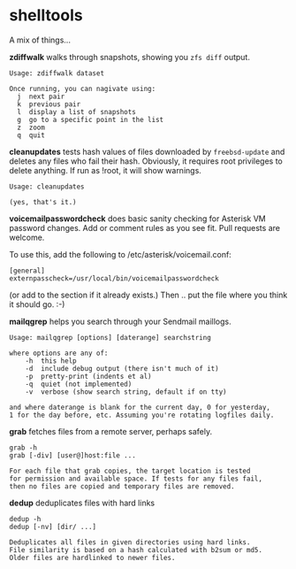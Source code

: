 # shelltools

A mix of things...

**zdiffwalk** walks through snapshots, showing you `zfs diff` output.

    Usage: zdiffwalk dataset

    Once running, you can nagivate using:
      j  next pair
      k  previous pair
      l  display a list of snapshots
      g  go to a specific point in the list
      z  zoom
      q  quit

**cleanupdates** tests hash values of files downloaded by `freebsd-update`
and deletes any files who fail their hash. Obviously, it requires root
privileges to delete anything. If run as !root, it will show warnings.

    Usage: cleanupdates

    (yes, that's it.)

**voicemailpasswordcheck** does basic sanity checking for Asterisk VM
password changes. Add or comment rules as you see fit. Pull requests
are welcome.

To use this, add the following to /etc/asterisk/voicemail.conf:

    [general]
    externpasscheck=/usr/local/bin/voicemailpasswordcheck

(or add to the section if it already exists.)  Then .. put the file
where you think it should go. :-)

**mailqgrep** helps you search through your Sendmail maillogs.

	Usage: mailqgrep [options] [daterange] searchstring

	where options are any of:
		-h	this help
		-d	include debug output (there isn't much of it)
		-p	pretty-print (indents et al)
		-q	quiet (not implemented)
		-v	verbose (show search string, default if on tty)

	and where daterange is blank for the current day, 0 for yesterday,
	1 for the day before, etc. Assuming you're rotating logfiles daily.

**grab** fetches files from a remote server, perhaps safely.

	grab -h
	grab [-div] [user@]host:file ...

	For each file that grab copies, the target location is tested
	for permission and available space. If tests for any files fail,
	then no files are copied and temporary files are removed.

**dedup** deduplicates files with hard links

	dedup -h
	dedup [-nv] [dir/ ...]

	Deduplicates all files in given directories using hard links.
	File similarity is based on a hash calculated with b2sum or md5.
	Older files are hardlinked to newer files.

